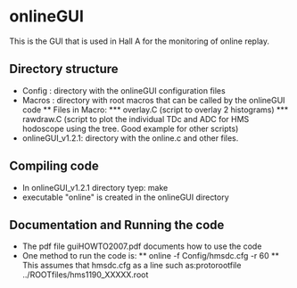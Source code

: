 onlineGUI
============================================
This is the GUI that is used in Hall A for the monitoring of online replay.

Directory structure
----------------------
* Config : directory with the  onlineGUI configuration files
* Macros : directory with root macros that can be called by the onlineGUI code
** Files in Macro: 
***  overlay.C (script to overlay 2 histograms)
*** rawdraw.C (script to plot the individual TDc and ADC for HMS hodoscope using the tree. Good example for other scripts)
* onlineGUI_v1.2.1: directory with the online.c and other files.

Compiling code
----------------------
* In onlineGUI_v1.2.1 directory tyep: make
* executable "online" is created in the onlineGUI directory

Documentation and Running the code
----------------
* The pdf file  guiHOWTO2007.pdf documents how to use the code
* One method to run the code is:
** online -f Config/hmsdc.cfg -r 60
** This assumes that hmsdc.cfg as a line such as:protorootfile ../ROOTfiles/hms1190_XXXXX.root


